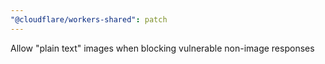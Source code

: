 ```yaml
---
"@cloudflare/workers-shared": patch
---
```


Allow "plain text" images when blocking vulnerable non-image responses
